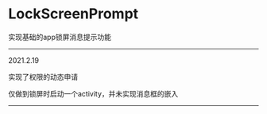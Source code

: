 # LockScreenPrompt
实现基础的app锁屏消息提示功能

---

2021.2.19

实现了权限的动态申请

仅做到锁屏时启动一个activity，并未实现消息框的嵌入  

---
